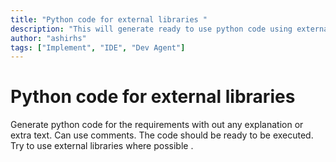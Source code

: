 ```yaml
---
title: "Python code for external libraries "
description: "This will generate ready to use python code using external libraries "
author: "ashirhs"
tags: ["Implement", "IDE", "Dev Agent"]
---
```


# Python code for external libraries

Generate python code for the requirements with out any explanation or extra text. Can use comments. The code should be ready to be executed. Try to use external libraries where possible .
